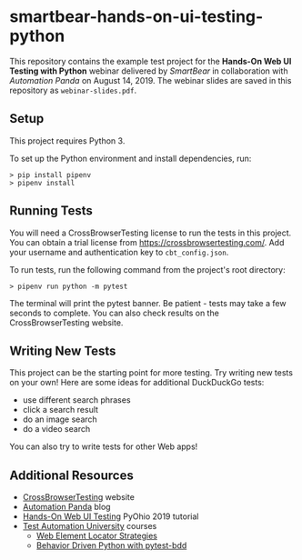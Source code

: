 # smartbear-hands-on-ui-testing-python
This repository contains the example test project
for the **Hands-On Web UI Testing with Python** webinar
delivered by *SmartBear* in collaboration with *Automation Panda*
on August 14, 2019.
The webinar slides are saved in this repository as `webinar-slides.pdf`.

## Setup
This project requires Python 3.

To set up the Python environment and install dependencies, run:

    > pip install pipenv
    > pipenv install

## Running Tests
You will need a CrossBrowserTesting license to run the tests in this project.
You can obtain a trial license from https://crossbrowsertesting.com/.
Add your username and authentication key to `cbt_config.json`.

To run tests, run the following command from the project's root directory:

    > pipenv run python -m pytest

The terminal will print the pytest banner.
Be patient - tests may take a few seconds to complete.
You can also check results on the CrossBrowserTesting website.

## Writing New Tests
This project can be the starting point for more testing.
Try writing new tests on your own!
Here are some ideas for additional DuckDuckGo tests:

* use different search phrases
* click a search result
* do an image search
* do a video search

You can also try to write tests for other Web apps!

## Additional Resources

* [CrossBrowserTesting](https://crossbrowsertesting.com/) website
* [Automation Panda](https://www.automationpanda.com/) blog
* [Hands-On Web UI Testing](https://github.com/AndyLPK247/pyohio-2019-web-ui-testing) PyOhio 2019 tutorial
* [Test Automation University](https://testautomationu.applitools.com/) courses
  * [Web Element Locator Strategies](https://testautomationu.applitools.com/web-element-locator-strategies/)
  * [Behavior Driven Python with pytest-bdd](https://testautomationu.applitools.com/behavior-driven-python-with-pytest-bdd/)
